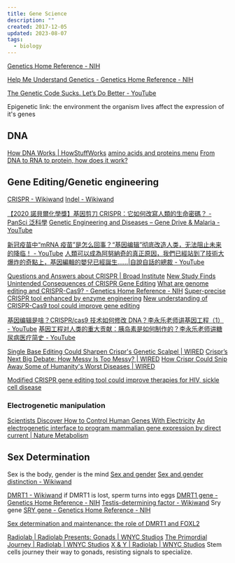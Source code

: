 ```yaml
---
title: Gene Science
description: ""
created: 2017-12-05
updated: 2023-08-07
tags:
  - biology
---
```


[Genetics Home Reference - NIH](https://ghr.nlm.nih.gov/)

[Help Me Understand Genetics - Genetics Home Reference - NIH](https://ghr.nlm.nih.gov/primer)

[The Genetic Code Sucks. Let’s Do Better - YouTube](https://www.youtube.com/watch?v=9j7oEuFrGz4)

Epigenetic link: the environment the organism lives affect the expression of it's genes

## DNA

[How DNA Works | HowStuffWorks](https://science.howstuffworks.com/life/cellular-microscopic/dna.htm/printable)
[amino acids and proteins menu](https://www.chemguide.co.uk/organicprops/aminoacidmenu.html)
[From DNA to RNA to protein, how does it work?](https://science-explained.com/theory/dna-rna-and-protein/)

## Gene Editing/Genetic engineering

[CRISPR - Wikiwand](https://www.wikiwand.com/en/CRISPR)
[Indel - Wikiwand](https://www.wikiwand.com/en/Indel)

[【2020 諾貝爾化學獎】基因剪刀 CRISPR：它如何改寫人類的生命密碼？ - PanSci 泛科學](https://pansci.asia/archives/335248)
[Genetic Engineering and Diseases – Gene Drive & Malaria - YouTube](https://www.youtube.com/watch?v=TnzcwTyr6cE)

[新冠疫苗中“mRNA 疫苗”是怎么回事？“基因编辑”彻底改造人类，无法阻止未来的降临！ - YouTube](https://www.youtube.com/watch?v=lQyjO2KFetY)
[人類可以成為阿努納奇的真正原因，我們已經站到了技術大爆炸的奇點上，基因編輯的嬰兒已經誕生……|自說自話的總裁 - YouTube](https://www.youtube.com/watch?v=8ylUQcJTDdc)

[Questions and Answers about CRISPR | Broad Institute](https://www.broadinstitute.org/what-broad/areas-focus/project-spotlight/questions-and-answers-about-crispr)
[New Study Finds Unintended Consequences of CRISPR Gene Editing](https://gizmodo.com/new-study-finds-unintended-consequences-of-crispr-gene-1827692218/amp)
[What are genome editing and CRISPR-Cas9? - Genetics Home Reference - NIH](https://ghr.nlm.nih.gov/primer/genomicresearch/genomeediting)
[Super-precise CRISPR tool enhanced by enzyme engineering](https://www.nature.com/articles/d41586-020-00340-w)
[New understanding of CRISPR-Cas9 tool could improve gene editing](https://phys.org/news/2020-07-crispr-cas9-tool-gene.amp)

[基因编辑是啥？CRISPR/cas9 技术如何修改 DNA？李永乐老师讲基因工程（1） - YouTube](https://www.youtube.com/watch?v=o1MdiW5UZh0)
[基因工程对人类的重大贡献：胰岛素是如何制作的？李永乐老师讲糖尿病医疗简史 - YouTube](https://www.youtube.com/watch?v=2UtZHz3OfJg)

[Single Base Editing Could Sharpen Crispr's Genetic Scalpel | WIRED](https://www.wired.com/story/new-science-could-sharpen-crisprs-gene-editing-scalpel/)
[Crispr’s Next Big Debate: How Messy Is Too Messy? | WIRED](https://www.wired.com/2017/06/crispr-mutations/)
[How Crispr Could Snip Away Some of Humanity's Worst Diseases | WIRED](https://www.wired.com/2017/05/crispr-snip-away-humanitys-worst-diseases/)

[Modified CRISPR gene editing tool could improve therapies for HIV, sickle cell disease](https://phys.org/news/2019-11-crispr-gene-tool-therapies-hiv.amp)

### Electrogenetic manipulation

[Scientists Discover How to Control Human Genes With Electricity](https://www.popularmechanics.com/science/health/a44714690/scientists-control-human-genes-with-electricity/)
[An electrogenetic interface to program mammalian gene expression by direct current | Nature Metabolism](https://www.nature.com/articles/s42255-023-00850-7)

## Sex Determination

Sex is the body, gender is the mind
[Sex and gender](https://www.coe.int/en/web/gender-matters/sex-and-gender)
[Sex and gender distinction - Wikiwand](https://www.wikiwand.com/en/Sex_and_gender_distinction)

[DMRT1 - Wikiwand](https://www.wikiwand.com/en/DMRT1) if DMRT1 is lost, sperm turns into eggs
[DMRT1 gene - Genetics Home Reference - NIH](https://ghr.nlm.nih.gov/gene/DMRT1)
[Testis-determining factor - Wikiwand](https://www.wikiwand.com/en/Testis-determining_factor) Sry gene
[SRY gene - Genetics Home Reference - NIH](https://ghr.nlm.nih.gov/gene/SRY)

[Sex determination and maintenance: the role of DMRT1 and FOXL2](https://www.ncbi.nlm.nih.gov/pmc/articles/PMC5676419/)

[Radiolab | Radiolab Presents: Gonads | WNYC Studios](https://www.wnycstudios.org/shows/radiolab/projects/radiolab-presents-gonads)
[The Primordial Journey | Radiolab | WNYC Studios](https://www.wnycstudios.org/story/theprimordialjourney/)
[X & Y | Radiolab | WNYC Studios](https://www.wnycstudios.org/story/gonads-xy)
Stem cells journey their way to gonads, resisting signals to specialize.
